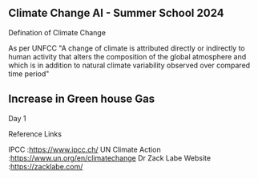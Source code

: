 ## Climate Change AI - Summer School 2024 


Defination of Climate Change 

As per UNFCC "A change of climate is attributed directly or indirectly to human activity that alters the composition of the global atmosphere and which is in addition to natural climate variability observed over compared time period"

Increase in Green house Gas
--
Day 1 

















Reference Links 

IPCC :https://www.ipcc.ch/
UN Climate Action :https://www.un.org/en/climatechange
Dr Zack Labe Website :https://zacklabe.com/
